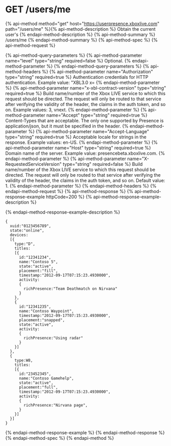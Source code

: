 # GET /users/me

{% api-method method="get" host="https://userpresence.xboxlive.com" path="/users/me" %}{% api-method-description %}
Obtain the current user's 
{% endapi-method-description %}
{% api-method-summary %}
/users/me
{% endapi-method-summary %}
{% api-method-spec %}
{% api-method-request %}

{% api-method-query-parameters %}
{% api-method-parameter name="level" type="string" required=false %}
Optional. 
{% endapi-method-parameter %}
{% endapi-method-query-parameters %}
{% api-method-headers %}
{% api-method-parameter name="Authorization" type="string" required=true %}
Authentication credentials for HTTP authentication. Example value: "XBL3.0 x=
{% endapi-method-parameter %}
{% api-method-parameter name="x-xbl-contract-version" type="string" required=true %}
Build name/number of the Xbox LIVE service to which this request should be directed. The request will only be routed to that service after verifying the validity of the header, the claims in the auth token, and so on. Example values: 3, vnext.
{% endapi-method-parameter %}
{% api-method-parameter name="Accept" type="string" required=true %}
Content-Types that are acceptable. The only one supported by Presence is application/json, but it must be specified in the header.
{% endapi-method-parameter %}
{% api-method-parameter name="Accept-Language" type="string" required=true %}
Acceptable locale for strings in the response. Example values: en-US.
{% endapi-method-parameter %}
{% api-method-parameter name="Host" type="string" required=true %}
Domain name of the server. Example value: presencebeta.xboxlive.com.
{% endapi-method-parameter %}
{% api-method-parameter name="X-RequestedServiceVersion" type="string" required=false %}
Build name/number of the Xbox LIVE service to which this request should be directed. The request will only be routed to that service after verifying the validity of the header, the claims in the auth token, and so on. Default value: 1.
{% endapi-method-parameter %}
{% endapi-method-headers %}
{% endapi-method-request %}
{% api-method-response %}
{% api-method-response-example httpCode=200 %}
{% api-method-response-example-description %}

{% endapi-method-response-example-description %}

```text
{
  xuid:"0123456789",
  state:"online",
  devices:
  [{
    type:"D",
    titles:
    [{
      id:"12341234",
      name:"Contoso 5",
      state:"active",
      placement:"fill",
      timestamp:"2012-09-17T07:15:23.4930000",
      activity:
      {
        richPresence:"Team Deathmatch on Nirvana"
      }
    },
    {
      id:"12341235",
      name:"Contoso Waypoint",
      timestamp:"2012-09-17T07:15:23.4930000",
      placement:"snapped",
      state:"active",
      activity:
      {
        richPresence:"Using radar"
      }
    }]
  },
  {
    type:W8,
    titles:
    [{
      id:"23452345",
      name:"Contoso Gamehelp",
      state:"active",
      placement:"full",
      timestamp:"2012-09-17T07:15:23.4930000",
      activity:
      {
        richPresence:"Nirvana page",
      }
    }]
  }]
}
```
{% endapi-method-response-example %}
{% endapi-method-response %}
{% endapi-method-spec %}
{% endapi-method %}
